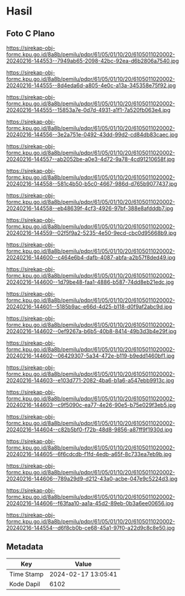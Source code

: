 # Hasil

## Foto C Plano

https://sirekap-obj-formc.kpu.go.id/8a8b/pemilu/pdpr/61/05/01/10/20/6105011020002-20240216-144553--7949ab65-2098-42bc-92ea-d6b2806a7540.jpg

https://sirekap-obj-formc.kpu.go.id/8a8b/pemilu/pdpr/61/05/01/10/20/6105011020002-20240216-144555--8d4eda6d-a805-4e0c-a13a-345358e75f92.jpg

https://sirekap-obj-formc.kpu.go.id/8a8b/pemilu/pdpr/61/05/01/10/20/6105011020002-20240216-144555--15853a7e-0d7d-4931-a1f1-7a520fb063e4.jpg

https://sirekap-obj-formc.kpu.go.id/8a8b/pemilu/pdpr/61/05/01/10/20/6105011020002-20240216-144556--3e2a751e-0492-43dd-99d2-cd84db83caec.jpg

https://sirekap-obj-formc.kpu.go.id/8a8b/pemilu/pdpr/61/05/01/10/20/6105011020002-20240216-144557--ab2052be-a0e3-4d72-9a78-4cd91210658f.jpg

https://sirekap-obj-formc.kpu.go.id/8a8b/pemilu/pdpr/61/05/01/10/20/6105011020002-20240216-144558--581c4b50-b5c0-4667-986d-d765b9077437.jpg

https://sirekap-obj-formc.kpu.go.id/8a8b/pemilu/pdpr/61/05/01/10/20/6105011020002-20240216-144558--eb48639f-4cf3-4926-97bf-388e8afdddb7.jpg

https://sirekap-obj-formc.kpu.go.id/8a8b/pemilu/pdpr/61/05/01/10/20/6105011020002-20240216-144559--02f5f9a2-5235-4e50-9ecd-cbc0d95668b9.jpg

https://sirekap-obj-formc.kpu.go.id/8a8b/pemilu/pdpr/61/05/01/10/20/6105011020002-20240216-144600--c464e6b4-dafb-4087-abfa-a2b57f8ded49.jpg

https://sirekap-obj-formc.kpu.go.id/8a8b/pemilu/pdpr/61/05/01/10/20/6105011020002-20240216-144600--1d79be48-faa1-4886-b587-74dd8eb21edc.jpg

https://sirekap-obj-formc.kpu.go.id/8a8b/pemilu/pdpr/61/05/01/10/20/6105011020002-20240216-144601--5185b9ac-e66d-4d25-b118-d0f9af2abc9d.jpg

https://sirekap-obj-formc.kpu.go.id/8a8b/pemilu/pdpr/61/05/01/10/20/6105011020002-20240216-144602--0ef9267a-b6b5-40b8-8414-49b3d3b4e29f.jpg

https://sirekap-obj-formc.kpu.go.id/8a8b/pemilu/pdpr/61/05/01/10/20/6105011020002-20240216-144602--06429307-5a34-472e-b119-b9edd1460bf1.jpg

https://sirekap-obj-formc.kpu.go.id/8a8b/pemilu/pdpr/61/05/01/10/20/6105011020002-20240216-144603--e103d771-2082-4ba6-b1a6-a547ebb9913c.jpg

https://sirekap-obj-formc.kpu.go.id/8a8b/pemilu/pdpr/61/05/01/10/20/6105011020002-20240216-144603--c9f5090c-ea77-4e26-90e5-b75e029f3eb5.jpg

https://sirekap-obj-formc.kpu.go.id/8a8b/pemilu/pdpr/61/05/01/10/20/6105011020002-20240216-144604--c82b5bf0-f72b-48d8-9856-a87ff9f1930d.jpg

https://sirekap-obj-formc.kpu.go.id/8a8b/pemilu/pdpr/61/05/01/10/20/6105011020002-20240216-144605--6f6cdcdb-f1fd-4edb-a65f-8c733ea7eb9b.jpg

https://sirekap-obj-formc.kpu.go.id/8a8b/pemilu/pdpr/61/05/01/10/20/6105011020002-20240216-144606--789a29d9-d212-43a0-acbe-047e9c5224d3.jpg

https://sirekap-obj-formc.kpu.go.id/8a8b/pemilu/pdpr/61/05/01/10/20/6105011020002-20240216-144606--f63faa10-aa1a-45d2-89eb-0b3a6ee00656.jpg

https://sirekap-obj-formc.kpu.go.id/8a8b/pemilu/pdpr/61/05/01/10/20/6105011020002-20240216-144554--d6f8cb0b-ce68-45a1-97f0-a22d9c8c8e50.jpg


## Metadata

| Key        | Value               |
| ---------- | ------------------- |
| Time Stamp | 2024-02-17 13:05:41 |
| Kode Dapil | 6102                |



